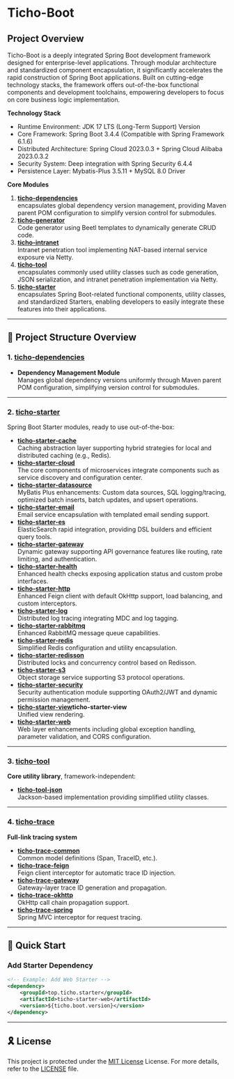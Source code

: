 # Ticho-Boot

## Project Overview

Ticho-Boot is a deeply integrated Spring Boot development framework designed for enterprise-level applications. Through
modular architecture and standardized component encapsulation, it significantly accelerates the rapid construction of
Spring Boot applications. Built on cutting-edge technology stacks, the framework offers out-of-the-box functional
components and development toolchains, empowering developers to focus on core business logic implementation.

**Technology Stack**

* Runtime Environment: JDK 17 LTS (Long-Term Support) Version
* Core Framework: Spring Boot 3.4.4 (Compatible with Spring Framework 6.1.6)
* Distributed Architecture: Spring Cloud 2023.0.3 + Spring Cloud Alibaba 2023.0.3.2
* Security System: Deep integration with Spring Security 6.4.4
* Persistence Layer: Mybatis-Plus 3.5.11 + MySQL 8.0 Driver

**Core Modules**

1. **[ticho-dependencies](ticho-dependencies)**  
   encapsulates global dependency version management, providing Maven parent
   POM configuration to simplify version control for submodules.
2. **[ticho-generator](ticho-generator)**  
   Code generator using Beetl templates to dynamically generate CRUD code.
3. **[ticho-intranet](ticho-intranet)**  
   Intranet penetration tool implementing NAT-based internal service exposure via Netty.
4. **[ticho-tool](ticho-tool)**  
   encapsulates commonly used utility classes such as code generation, JSON serialization, and
   intranet penetration implementation via Netty.
5. **[ticho-starter](ticho-starter)**  
   encapsulates Spring Boot-related functional components, utility classes, and
   standardized Starters, enabling developers to easily integrate these features into their applications.

---

## 📂 Project Structure Overview

### 1. **[ticho-dependencies](ticho-dependencies)**

- **Dependency Management Module**  
  Manages global dependency versions uniformly through Maven parent POM configuration, simplifying version control for
  submodules.

---

### 2. **[ticho-starter](ticho-starter)**

Spring Boot Starter modules, ready to use out-of-the-box:

- **[ticho-starter-cache](ticho-starter/ticho-starter-cache)**  
  Caching abstraction layer supporting hybrid strategies for local and distributed caching (e.g., Redis).
- **[ticho-starter-cloud](ticho-starter/ticho-starter-cloud)**  
  The core components of microservices integrate components such as service discovery and configuration center.
- **[ticho-starter-datasource](ticho-starter/ticho-starter-datasource)**  
  MyBatis Plus enhancements: Custom data sources, SQL logging/tracing, optimized batch inserts, batch updates, and
  upsert operations.
- **[ticho-starter-email](ticho-starter/ticho-starter-email)**  
  Email service encapsulation with templated email sending support.
- **[ticho-starter-es](ticho-starter/ticho-starter-es)**  
  ElasticSearch rapid integration, providing DSL builders and efficient query tools.
- **[ticho-starter-gateway](ticho-starter/ticho-starter-gateway)**  
  Dynamic gateway supporting API governance features like routing, rate limiting, and authentication.
- **[ticho-starter-health](ticho-starter/ticho-starter-health)**  
  Enhanced health checks exposing application status and custom probe interfaces.
- **[ticho-starter-http](ticho-starter/ticho-starter-http)**  
  Enhanced Feign client with default OkHttp support, load balancing, and custom interceptors.
- **[ticho-starter-log](ticho-starter/ticho-starter-log)**  
  Distributed log tracing integrating MDC and log tagging.
- **[ticho-starter-rabbitmq](ticho-starter/ticho-starter-rabbitmq)**  
  Enhanced RabbitMQ message queue capabilities.
- **[ticho-starter-redis](ticho-starter/ticho-starter-redis)**  
  Simplified Redis configuration and utility encapsulation.
- **[ticho-starter-redisson](ticho-starter/ticho-starter-redisson)**  
  Distributed locks and concurrency control based on Redisson.
- **[ticho-starter-s3](ticho-starter/ticho-starter-s3)**  
  Object storage service supporting S3 protocol operations.
- **[ticho-starter-security](ticho-starter/ticho-starter-security)**  
  Security authentication module supporting OAuth2/JWT and dynamic permission management.
- **[ticho-starter-view](ticho-starter/ticho-starter-view)ticho-starter-view**  
  Unified view rendering.
- **[ticho-starter-web](ticho-starter/ticho-starter-web)**  
  Web layer enhancements including global exception handling, parameter validation, and CORS configuration.

---

### 3. **[ticho-tool](ticho-tool)**

**Core utility library**, framework-independent:

- **[ticho-tool-json](ticho-tool/ticho-tool-json)**  
  Jackson-based implementation providing simplified utility classes.

---

### 4. **[ticho-trace](ticho-trace)**

**Full-link tracing system**

- **[ticho-trace-common](ticho-trace/ticho-trace-common)**  
  Common model definitions (Span, TraceID, etc.).
- **[ticho-trace-feign](ticho-trace/ticho-trace-feign)**  
  Feign client interceptor for automatic trace ID injection.
- **[ticho-trace-gateway](ticho-trace/ticho-trace-gateway)**  
  Gateway-layer trace ID generation and propagation.
- **[ticho-trace-okhttp](ticho-trace/ticho-trace-okhttp)**  
  OkHttp call chain propagation support.
- **[ticho-trace-spring](ticho-trace/ticho-trace-spring)**  
  Spring MVC interceptor for request tracing.

---

## 🚀 Quick Start

### Add Starter Dependency

```xml
<!-- Example: Add Web Starter -->
<dependency>
    <groupId>top.ticho.starter</groupId>
    <artifactId>ticho-starter-web</artifactId>
    <version>${ticho.boot.version}</version>
</dependency>
```

---

## 🎗 License

This project is protected under the [MIT License](https://choosealicense.com/licenses/mit/) License. For more details,
refer to the [LICENSE](https://github.com/zhajianjun/ticho-boot/blob/main/LICENSE) file.